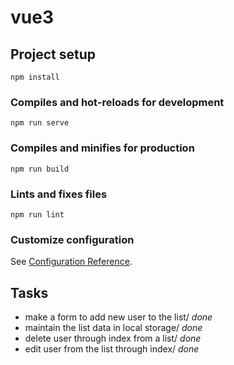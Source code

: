 # vue3

## Project setup
```
npm install
```

### Compiles and hot-reloads for development
```
npm run serve
```

### Compiles and minifies for production
```
npm run build
```

### Lints and fixes files
```
npm run lint
```

### Customize configuration
See [Configuration Reference](https://cli.vuejs.org/config/).

## Tasks

- make a form to add new user to the list/ *done*
- maintain the list data in local storage/ *done*
- delete user through index from a list/ *done*
- edit user from the list through index/ *done*
